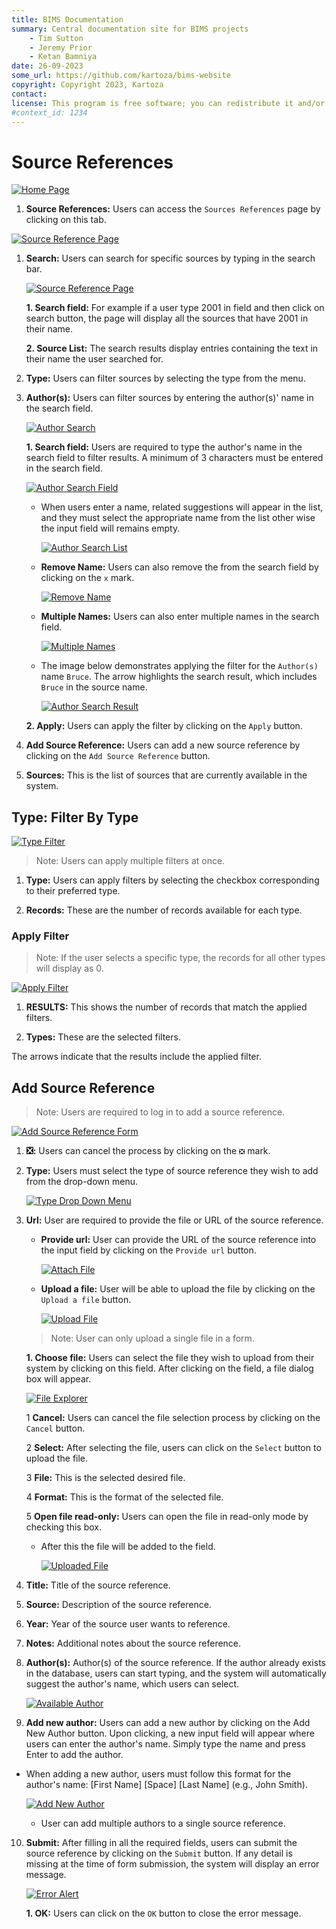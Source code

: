 ```yaml
---
title: BIMS Documentation
summary: Central documentation site for BIMS projects
    - Tim Sutton
    - Jeremy Prior
    - Ketan Bamniya
date: 26-09-2023
some_url: https://github.com/kartoza/bims-website
copyright: Copyright 2023, Kartoza
contact: 
license: This program is free software; you can redistribute it and/or modify it under the terms of the GNU Affero General Public License as published by the Free Software Foundation; either version 3 of the License, or (at your option) any later version.
#context_id: 1234
---
```


# Source References

[![Home Page](./img/source-ref-img-1.png)](./img/source-ref-img-1.png)

1. **Source References:** Users can access the `Sources References` page by clicking on this tab.

[![Source Reference Page](./img/source-ref-img-2.png)](./img/source-ref-img-2.png)

1. **Search:** Users can search for specific sources by typing in the search bar.

    [![Source Reference Page](./img/source-ref-img-3.png)](./img/source-ref-img-3.png)

    **1. Search field:** For example if a user type 2001 in field and then click on search button, the page will display all the sources that have 2001 in their name.

    **2. Source List:** The search results display entries containing the text in their name the user searched for.

2. **Type:** Users can filter sources by selecting the type from the menu.

3. **Author(s):** Users can filter sources by entering the author(s)' name in the search field. 

    [![Author Search](./img/source-ref-img-4.png)](./img/source-ref-img-4.png)

    **1. Search field:** Users are required to type the author's name in the search field to filter results. A minimum of 3 characters must be entered in the search field.

    [![Author Search Field](./img/source-ref-img-5.png)](./img/source-ref-img-5.png)

    * When users enter a name, related suggestions will appear in the list, and they must select the appropriate name from the list other wise the input field will remains empty.

        [![Author Search List](./img/source-ref-img-7.png)](./img/source-ref-img-7.png)
    
    * **Remove Name:** Users can also remove the from the search field by clicking on the `x` mark.

        [![Remove Name](./img/source-ref-img-6.png)](./img/source-ref-img-6.png)

    * **Multiple Names:** Users can also enter multiple names in the search field.

        [![Multiple Names](./img/source-ref-img-8.png)](./img/source-ref-img-8.png)

    * The image below demonstrates applying the filter for the `Author(s)` name `Bruce`. The arrow highlights the search result, which includes `Bruce` in the source name.

        [![Author Search Result](./img/source-ref-img-10.png)](./img/source-ref-img-10.png)


    **2. Apply:** Users can apply the filter by clicking on the `Apply` button.

4. **Add Source Reference:** Users can add a new source reference by clicking on the `Add Source Reference` button.

5. **Sources:** This is the list of sources that are currently available in the system.

## Type: Filter By Type

[![Type Filter](./img/source-ref-img-9.png)](./img/source-ref-img-9.png)

 >Note: Users can apply multiple filters at once.

1. **Type:** Users can apply filters by selecting the checkbox corresponding to their preferred type.

2. **Records:** These are the number of records available for each type.

### Apply Filter

>Note: If the user selects a specific type, the records for all other types will display as 0.

[![Apply Filter](./img/source-ref-img-11.png)](./img/source-ref-img-11.png)

1. **RESULTS:** This shows the number of records that match the applied filters.

2. **Types:** These are the selected filters.

The arrows indicate that the results include the applied filter.

## Add Source Reference

> Note: Users are required to log in to add a source reference.

[![Add Source Reference Form](./img/source-ref-img-12.png)](./img/source-ref-img-12.png)

1. **❎:** Users can cancel the process by clicking on the `❎` mark.

2. **Type:** Users must select the type of source reference they wish to add from the drop-down menu.

    [![Type Drop Down Menu](./img/source-ref-img-13.png)](./img/source-ref-img-13.png)

3. **Url:** User are required to provide the file or URL of the source reference.

    * **Provide url:** User can provide the URL of the source reference into the input field by clicking on the `Provide url` button.

        [![Attach File](./img/source-ref-img-14.png)](./img/source-ref-img-14.png)

    * **Upload a file:** User will be able to upload the file by clicking on the `Upload a file` button.

        [![Upload File](./img/source-ref-img-15.png)](./img/source-ref-img-15.png)

    > Note: User can only upload a single file in a form.
    
    **1. Choose file:** Users can select the file they wish to upload from their system by clicking on this field. After clicking on the field, a file dialog box will appear.

    [![File Explorer](./img/source-ref-img-19.png)](./img/source-ref-img-19.png)

    1 **Cancel:** Users can cancel the file selection process by clicking on the `Cancel` button.

    2 **Select:** After selecting the file, users can click on the `Select` button to upload the file.

    3 **File:** This is the selected desired file.

    4 **Format:** This is the format of the selected file.

    5 **Open file read-only:** Users can open the file in read-only mode by checking this box.

    * After this the file will be added to the field.

        [![Uploaded File](./img/source-ref-img-20.png)](./img/source-ref-img-20.png)


4. **Title:** Title of the source reference.

5. **Source:** Description of the source reference.

6. **Year:** Year of the source user wants to reference.

7. **Notes:** Additional notes about the source reference.

8. **Author(s):** Author(s) of the source reference. If the author already exists in the database, users can start typing, and the system will automatically suggest the author's name, which users can select.

    [![Available Author](./img/source-ref-img-16.png)](./img/source-ref-img-16.png)

9. **Add new author:** Users can add a new author by clicking on the Add New Author button. Upon clicking, a new input field will appear where users can enter the author's name. Simply type the name and press Enter to add the author.

* When adding a new author, users must follow this format for the author's name: [First Name] [Space] [Last Name] (e.g., John Smith).

    [![Add New Author](./img/source-ref-img-17.png)](./img/source-ref-img-17.png)

    * User can add multiple authors to a single source reference.

10. **Submit:** After filling in all the required fields, users can submit the source reference by clicking on the `Submit` button. If any detail is missing at the time of form submission, the system will display an error message.

    [![Error Alert](./img/source-ref-img-18.png)](./img/source-ref-img-18.png)

    **1. OK:** Users can click on the `OK` button to close the error message.
